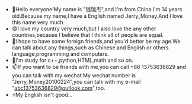 - 👋Hello everyone!My name is "钱瑞杰",and I'm from China.I'm 14 years old.Because my name,I have a English named Jerry_Money.And I love this name very much.
- 😄I love my country very much,but I also love the any other countries,because I believe that I think all of people are equal.
- 👀I hope to have some foreign friends,and you'd better be my age.We can talk about any things,such as Chinese and English or others language,programming and  computers.
- 🌱I'm study for c++,python,HTML,math and so on.
- 📫If you want to be friends with me,you can call +86 13753636829 and you can talk with my wechat.My wechat number is "Jerry_Money20100224",you can talk with my e-mail "abc13753636829@outlook.com",too.
- ⚡My English isn't good...

<!---
Jerry-Money/Jerry-Money 是一个 ✨ 特殊 ✨ 存储库，因为它的“README.md”（此文件）出现在您的 GitHub 个人资料上。
您可以点击预览链接来查看您的更改。
--->
